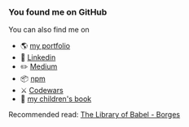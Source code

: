 ### You found me on GitHub

You can also find me on 

- 🌎 [my portfolio](https://www.clairefroelichdev.com/)
- 🤝 [Linkedin](https://www.linkedin.com/in/claire-froelich/)
- ✏️ [Medium](https://medium.com/@clairefroelich)
- 📦 [npm](https://www.npmjs.com/settings/clairefro/packages)
- ⚔️ [Codewars](https://www.codewars.com/users/clairefro)
- 🥕 [my children's book](https://www.power-of-vegetables.com/)

Recommended read: [The Library of Babel - Borges](https://sites.evergreen.edu/politicalshakespeares/wp-content/uploads/sites/226/2015/12/Borges-The-Library-of-Babel.pdf)
